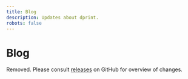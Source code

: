 ```yaml
---
title: Blog
description: Updates about dprint.
robots: false
---
```


# Blog

Removed. Please consult [releases](https://github.com/dprint/dprint/releases) on GitHub for overview of changes.
